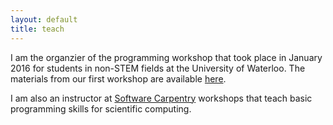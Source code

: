 ```yaml
---
layout: default
title: teach
---
```


I am the organzier of the programming workshop that took place in January 2016
for students in non-STEM fields at the University of Waterloo. The materials
from our first workshop are available
[here](https://github.com/uwpyb/materials).

I am also an instructor at [Software Carpentry](http://software-carpentry.org/)
workshops that teach basic programming skills for scientific computing.

